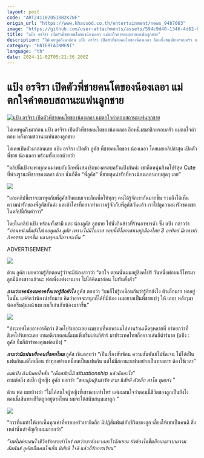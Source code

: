 ```yaml
---
layout: post
code: "ART2411020518B2K7NF"
origin_url: "https://www.khaosod.co.th/entertainment/news_9487063"
image: "https://github.com/user-attachments/assets/594c9d40-1346-4d62-b9fe-f6ac040b99b2"
title: "แป้ง อรจิรา เปิดตัวพี่ชายคนโตของน้องเลอา แม่ตกใจคำตอบสถานะแฟนลูกชาย"
description: "ไม่เคยพูดถึงมาก่อน แป้ง อรจิรา เปิดตัวพี่ชายคนโตของน้องเลอา อีกหนึ่งสมาชิกครอบครัว แม่ตกใจคำตอบ หลังถามสถานะแฟนของลูกชาย ไม่เคยเปิดตัวมาก่อนเลย"
category: "ENTERTAINMENT"
language: "th"
date: 2024-11-02T05:21:56.200Z
---
```


# แป้ง อรจิรา เปิดตัวพี่ชายคนโตของน้องเลอา แม่ตกใจคำตอบสถานะแฟนลูกชาย

[![แป้ง อรจิรา เปิดตัวพี่ชายคนโตของน้องเลอา แม่ตกใจคำตอบสถานะแฟนลูกชาย](https://www.khaosod.co.th/wpapp/uploads/2024/11/pangleiabro211679998.jpg "แป้ง อรจิรา เปิดตัวพี่ชายคนโตของน้องเลอา แม่ตกใจคำตอบสถานะแฟนลูกชาย")](https://www.khaosod.co.th/wpapp/uploads/2024/11/pangleiabro211679998.jpg)

ไม่เคยพูดถึงมาก่อน แป้ง อรจิรา เปิดตัวพี่ชายคนโตของน้องเลอา อีกหนึ่งสมาชิกครอบครัว แม่ตกใจคำตอบ หลังถามสถานะแฟนของลูกชาย

ไม่เคยเปิดตัวมาก่อนเลย แป้ง อรจิรา เปิดตัว ลูคัส พี่ชายคนโตของ น้องเลอา โดยเผยคลิปล่าสุด เปิดตัวพี่ชาย น้องเลอา พร้อมทั้งบอกด้วยว่า

“คลิปนี้แป้งจะพาทุกคนมาพบกับอีกหนึ่งสมาชิกของครอบครัวแป้งกันค่ะ เขาคือหนุ่มสิงคโปร์สุด Cute ที่พ่วงฐานะพี่ชายของเลอา ด้วย นั่นก็คือ “พี่ลูคัส” พี่ชายสุดน่ารักที่หวงน้องเลอาแบบสุดๆ เลย”

[![](https://www.khaosod.co.th/wpapp/uploads/2024/11/pangleiabro211673.jpg)](https://www.khaosod.co.th/wpapp/uploads/2024/11/pangleiabro211673.jpg)

“และคลิปนี้เราจะมาพูดกับพี่ลูคัสกันแบบเจาะลึกเพื่อให้ทุกๆ คนได้รู้จักเขากันมากขึ้น รวมถึงได้เห็นความน่ารักของพี่ลูคัสกันค่ะ และถ้าใครที่อยากทำความรู้จักกับพี่ลูคัสกันแล้ว เราไปดูความน่ารักของเขาในคลิปนี้กันค่าาาา”

โดยในคลิป แป้ง พร้อมทั้งสามี และ น้องลูคัส ลูกชาย ไปนั่งกินข้าวที่ร้านอาหารดัง ซึ่ง แป้ง กล่าวว่า _“ก่อนหน้านั้นยังไม่เคยพูดถึง ลูคัส เพราะไม่มีโอกาส รอบนี้มีโอกาสมาอยู่เมืองไทย 3 อาทิตย์ มีเวลาทำกิจกรรม มากขึ้น หลายๆคนก็อาจจะเห็น ”_

ADVERTISEMENT

[![](https://www.khaosod.co.th/wpapp/uploads/2024/11/pangleiabro2116711.jpg)](https://www.khaosod.co.th/wpapp/uploads/2024/11/pangleiabro2116711.jpg)

ด้าน ลูคัส เผยความรู้สึกตอนรู้ว่าจะมีน้องสาวว่า “ตกใจ ตอนนั่นผมอยู่สิงคโปร์ วันหนึ่งพ่อผมก็โทรมา ลูกมีน้องสาวแล้วนะ พ่อเพิ่งแต่งงานเอง ไม่ได้คิดมาก่อน ไม่ทันตั้งตัว”

_**ถามว่าเจอน้องเลอาครั้งแรกรู้สึกยังไง**_ ลูคัส ตอบว่า “ผมก็ไม่รู้เหมือนกันว่ารู้สึกยังไง ตัวเล็กมาก ห่ออยู่ในนั้น แต่คิดว่าน้องน่ารักมาก คิดว่าอาจจะสนุกก็ได้ที่มีน้อง ผมอยากเป็นพี่ชายเท่ๆ ให้ เลอา หลังๆมาน้องเริ่มคุ้นหน้าผม ผมก็เล่นกับน้องมากขึ้น”

[![](https://www.khaosod.co.th/wpapp/uploads/2024/11/pangleiabro2116712.jpg)](https://www.khaosod.co.th/wpapp/uploads/2024/11/pangleiabro2116712.jpg)

“ประเทศไทยอาหารดีกว่า สิงคโปร์เยอะเลย ผมชอบที่พ่อพาผมไปทานร้านเด็ดๆหลายที่ อร่อยกว่าที่สิงคโปร์เยอะเลย งานอดิเรกตอนนี้ผมเพิ่งเริ่มเล่นกีต้าร์ มาประเทศไทยก็อยากเล่นกีต้าร์มาก (แป้ง : ลูคัส ยืมกีต้าร์ของคุณพ่อแป้ง) ”

_**ถามว่ามีแฟนหรือคนที่ชอบไหม**_ ลูคัส เขินตอบว่า “เป็นเรื่องซับซ้อน ความสัมพันธ์ไม่ชัดเจน ไม่ได้เป็นแฟนกันแต่ก็เหมือน ทำทุกอย่างเหมือนเป็นแฟนกัน แต่ไม่มีสถานะแฟนอย่างเป็นทางการ ต้องใช้เวลา”

_แม่แป้ง ถึงกับตกใจลั่น “เด็กสมัยนี้มี situationship แล้วคืออะไร”_  
ถามต่อถึง สเป๊ก ผู้หญิง ลูคัส บอกว่า _“ชอบผู้หญิงน่ารัก สวย นิสัยดี ตัวเล็ก ตาโต พูดเก่ง ”_

ด้าน พ่อ เผยบ้างว่า “ไม่ได้สนใจผู้หญิงที่เขาชอบเท่าไหร่ แต่ผมสนใจว่าตอนนี้ชีวิตของลูกเป็นยังไง ตอนนี้เส้นทางชีวิตลูกอยู่ตรงไหน ผมจะได้สนับสนุนเขาถูก ”

[![](https://www.khaosod.co.th/wpapp/uploads/2024/11/pangleiabro211674.jpg)](https://www.khaosod.co.th/wpapp/uploads/2024/11/pangleiabro211674.jpg)

“การที่ผมทำให้เขาเห็นคุณค่าที่ครอบครัวเรายึดถือ มีปฏิสัมพันธ์กับชีวิตของลูก เลี้ยงให้เขาเป็นคนดี สิ่งเหล่านั้นสำคัญกับผมมากกว่า”

_“ผมไม่ค่อยสนใจชีวิตรักเขาเท่าไหร่ ผมว่าเขาต้องเจออะไรอีกเยอะ ยังต้องโตขึ้นอีกเยอะจากความสัมพันธ์ ลูคัสเป็นคนใจเย็น นิสัยดี ใจดี แล้วก็รักการเรียน”_